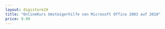 ```yaml
---
layout: digistore24
title: "OnlineKurs Umsteigerhilfe von Microsoft Office 2003 auf 2010"
price: 9.99
---
```

